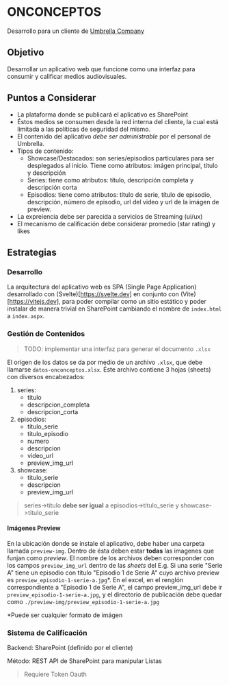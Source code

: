 # ONCONCEPTOS

Desarrollo para un cliente de [Umbrella Company](https://www.umbrellacompany.mx/)

## Objetivo

Desarrollar un aplicativo web que funcione como una interfaz para consumir y calificar medios audiovisuales.

## Puntos a Considerar

- La plataforma donde se publicará el aplicativo es SharePoint
- Éstos medios se consumen desde la red interna del cliente, la cual está limitada a las políticas de seguridad del mismo.
- El contenido del aplicativo _debe ser administrable_ por el personal de Umbrella.
- Tipos de contenido:
  - Showcase/Destacados: son series/episodios particulares para ser desplegados al inicio. Tiene como atributos: imágen principal, título y descripción
  - Series: tiene como atributos: título, descripción completa y descripción corta
  - Episodios: tiene como atributos: título de serie, título de episodio, descripción, número de episodio, url del video y url de la imágen de preview.
- La expreiencia debe ser parecida a servicios de Streaming (ui/ux)
- El mecanismo de calificación debe considerar promedio (star rating) y likes

## Estrategias

### Desarrollo

La arquitectura del aplicativo web es SPA (Single Page Application) desarrollado con (Svelte)[https://svelte.dev] en conjunto con (Vite)[https://vitejs.dev], para poder compilar como un sitio estático y poder instalar de manera trivial en SharePoint cambiando el nombre de `index.html` a `index.aspx`.

### Gestión de Contenidos

> TODO: implementar una interfaz para generar el documento `.xlsx`

El orígen de los datos se da por medio de un archivo `.xlsx`, que debe llamarse `datos-onconceptos.xlsx`. Éste archivo contiene 3 hojas (sheets) con diversos encabezados:

1. series:
   - titulo
   - descripcion_completa
   - descripcion_corta
2. episodios:
   - titulo_serie
   - titulo_episodio
   - numero
   - descripcion
   - video_url
   - preview_img_url
3. showcase:
   - titulo_serie
   - descripcion
   - preview_img_url

> series->titulo **debe ser igual** a episodios->titulo_serie y showcase->titulo_serie

#### Imágenes Preview

En la ubicación donde se instale el aplicativo, debe haber una carpeta llamada `preview-img`. Dentro de ésta deben estar **todas** las imagenes que funjan como _preview_. El nombre de los archivos deben corresponder con los campos `preview_img_url` dentro de las _sheets_ del
E.g. Si una serie "Serie A" tiene un episodio con título "Episodio 1 de Serie A" cuyo archivo preview es `preview_episodio-1-serie-a.jpg`\*. En el excel, en el renglón correspondiente a "Episodio 1 de Serie A", el campo preview_img_url debe ir `preview_episodio-1-serie-a.jpg`, y el directorio de publicación debe quedar como `./preview-img/preview_episodio-1-serie-a.jpg`

\*Puede ser cualquier formato de imágen

### Sistema de Calificación

Backend: SharePoint (definido por el cliente)

Método: REST API de SharePoint para manipular Listas

> Requiere Token Oauth

